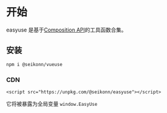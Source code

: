 # 开始

easyuse 是基于[Composition API](https://vuejs.org/guide/extras/composition-api-faq.html)的工具函数合集。

## 安装

```bash
npm i @seikonn/vueuse
```

### CDN

```vue
<script src="https://unpkg.com/@seikonn/easyuse"></script>
```

它将被暴露为全局变量 `window.EasyUse`
